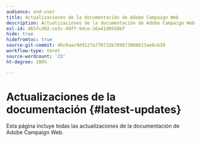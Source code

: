 ```yaml
---
audience: end-user
title: Actualizaciones de la documentación de Adobe Campaign Web
description: Actualizaciones de la documentación de Adobe Campaign Web
exl-id: d65fcd92-ce3c-49ff-9dce-16a41d0558bf
hide: true
hidefromtoc: true
source-git-commit: d6c6aac9d9127a770732b709873008613ae8c639
workflow-type: tm+mt
source-wordcount: '23'
ht-degree: 100%

---
```


# Actualizaciones de la documentación {#latest-updates}

Esta página incluye todas las actualizaciones de la documentación de Adobe Campaign Web.